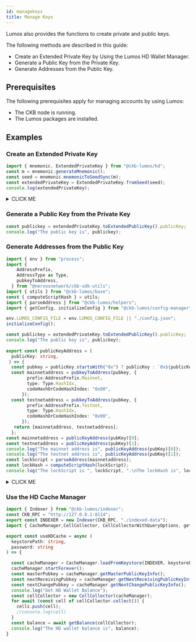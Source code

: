```yaml
---
id: managekeys
title: Manage Keys
---
```

<!--A CKB account is represented as a collection of cells of a lock script. At the preparation step, we have created an account by using ckb-cli.-->

Lumos also provides the functions to create private and public keys.

The following methods are described in this guide:

- Create an Extended Private Key by Using the Lumos HD Wallet Manager. 
- Generate a Public Key from the Private Key.
- Generate Addresses from the Public Key.

## Prerequisites

The following prerequisites apply for managing accounts by using Lumos:

- The CKB node is running.
- The Lumos packages are installed.

## Examples

### Create an Extended Private Key

```typescript title="/mydapp/src/managekey.ts"
import { mnemonic, ExtendedPrivateKey } from "@ckb-lumos/hd";
const m = mnemonic.generateMnemonic();
const seed = mnemonic.mnemonicToSeedSync(m);
const extendedPrivateKey = ExtendedPrivateKey.fromSeed(seed);
console.log(extendedPrivateKey);
```


<details><summary>CLICK ME</summary>
<p>

#### 

```shell
ExtendedPrivateKey {
  privateKey: '0xf2a91b1410f7308631b89603262448ba515cddac1ffe250265551c82fff3eb3a',
  chainCode: '0x7922fb7c888bc3509b1fee6bc0e792ff766dd04efb095ced05af62f63dde9a32'
}
```
</p>
</details>

### Generate a Public Key from the Private Key

```typescript title="/mydapp/src/managekey.ts"
const publickey = extendedPrivateKey.toExtendedPublicKey().publicKey;
console.log("The public key is", publickey);
```

### Generate Addresses from the Public Key

```typescript title="/mydapp/src/managekey.ts"
import { env } from "process";
import {
    AddressPrefix,
    AddressType as Type,
    pubkeyToAddress,
  } from "@nervosnetwork/ckb-sdk-utils";
import { utils } from "@ckb-lumos/base";
const { computeScriptHash } = utils;
import { parseAddress } from "@ckb-lumos/helpers";
import { getConfig, initializeConfig } from "@ckb-lumos/config-manager";

env.LUMOS_CONFIG_FILE = env.LUMOS_CONFIG_FILE || "./config.json";
initializeConfig();

const publickey = extendedPrivateKey.toExtendedPublicKey().publicKey;
console.log("The public key is", publickey);
  
export const publicKeyAddress = (
  publicKey: string,
 ) => {
  const pubkey = publicKey.startsWith("0x") ? publicKey : `0x${publicKey}`;  
  const mainnetaddress = pubkeyToAddress(pubkey, {
        prefix:AddressPrefix.Mainnet,
        type: Type.HashIdx,
        codeHashOrCodeHashIndex: "0x00",
      });
  const testnetaddress = pubkeyToAddress(pubkey, {
        prefix:AddressPrefix.Testnet,
        type: Type.HashIdx,
        codeHashOrCodeHashIndex: "0x00",
      });
   return [mainnetaddress, testnetaddress];  
  };
const mainnetaddress = publicKeyAddress(pubKey)[0];
const testnetaddress = publicKeyAddress(pubKey)[1];
console.log("The mainnet address is", publicKeyAddress(pubKey)[0]);
console.log("The testnet address is", publicKeyAddress(pubKey)[1]);
const lockScript = parseAddress(mainnetaddress);
const lockHash = computeScriptHash(lockScript);
console.log("The lockScript is ", lockScript, ".\nThe lockHash is", lockHash);
```

<details><summary>CLICK ME</summary>
<p>

```shell
The public key is 0x02963f88be6c4163a68abf0539facdfc2a77064c6091f618953a230caeacf5237e
The mainnet address is ckb1qyq8uqrxpw9tzg4u5waydrzmdmh8raqt0k8qxe85u4
The testnet address is ckt1qyq8uqrxpw9tzg4u5waydrzmdmh8raqt0k8qmuetsf
The lockScript is  {
  code_hash: '0x9bd7e06f3ecf4be0f2fcd2188b23f1b9fcc88e5d4b65a8637b17723bbda3cce8',
  hash_type: 'type',
  args: '0x7e00660b8ab122bca3ba468c5b6eee71f40b7d8e'
}
The lockHash is 0xf6ea009a4829de7aeecd75f3ae6bcdbaacf7328074ae52a48456a8793a4b1cca
```
</p>
</details>

### Use the HD Cache Manager

```typescript title="/mydapp/src/managekey.ts"
import { Indexer } from "@ckb-lumos/indexer";
const CKB_RPC = "http://127.0.0.1:8114";
export const INDEXER = new Indexer(CKB_RPC, "./indexed-data");
import { CacheManager,CellCollector, CellCollectorWithQueryOptions, getBalance } from "@ckb-lumos/hd-cache";

export const useHDCache = async (
  keystorePath: string,
  password: string
) => {

  const cacheManager = CacheManager.loadFromKeystore(INDEXER, keystorePath, password)
  cacheManager.startForever();
  const masterPubkey = cacheManager.getMasterPublicKeyInfo();
  const nextReceivingPubkey = cacheManager.getNextReceivingPublicKeyInfo();
  const nextChangePubkey = cacheManager.getNextChangePublicKeyInfo();
  console.log("Get HD Wallet Balance");
  const cellCollector = new CellCollector(cacheManager);
  for await (const cell of cellCollector.collect()) {
    cells.push(cell);
    //console.log(cell)
  }
  const balance = await getBalance(cellCollector);
  console.log("The HD wallet balance is", balance);
}
```

